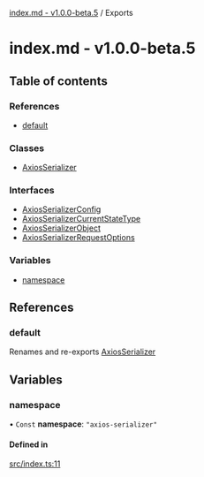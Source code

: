 [index.md - v1.0.0-beta.5](README.md) / Exports

# index.md - v1.0.0-beta.5

## Table of contents

### References

- [default](modules.md#default)

### Classes

- [AxiosSerializer](classes/AxiosSerializer.md)

### Interfaces

- [AxiosSerializerConfig](interfaces/AxiosSerializerConfig.md)
- [AxiosSerializerCurrentStateType](interfaces/AxiosSerializerCurrentStateType.md)
- [AxiosSerializerObject](interfaces/AxiosSerializerObject.md)
- [AxiosSerializerRequestOptions](interfaces/AxiosSerializerRequestOptions.md)

### Variables

- [namespace](modules.md#namespace)

## References

### default

Renames and re-exports [AxiosSerializer](classes/AxiosSerializer.md)

## Variables

### namespace

• `Const` **namespace**: `"axios-serializer"`

#### Defined in

[src/index.ts:11](https://github.com/saqqdy/axios-serializer/blob/2b6c28e/src/index.ts#L11)
